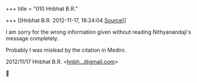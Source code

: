 +++
title = "010 Hnbhat B.R."

+++
[[Hnbhat B.R.	2012-11-17, 18:24:04 [Source](https://groups.google.com/g/bvparishat/c/Mcanh-kMwKo)]]



I am sorry for the wrong information given without reading Nithyanandaji's message completely.

  

Probably I was mislead by the citation in Medini.

  

  
  

2012/11/17 Hnbhat B.R. \<[hnbh...@gmail.com]()\>



